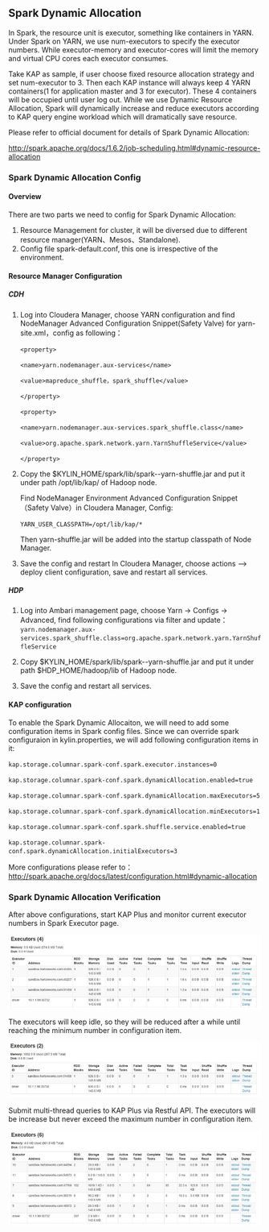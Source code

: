 ## Spark Dynamic Allocation

In Spark, the resource unit is executor, something like containers in YARN. Under Spark on YARN, we use num-executors to specify the executor numbers. While executor-memory and executor-cores will limit the memory and virtual CPU cores each executor consumes.

Take KAP as sample, if user choose fixed resource allocation strategy and set num-executor to 3. Then each KAP instance will always keep 4 YARN containers(1 for application master and 3 for executor). These 4 containers will be occupied until user log out. While we use Dynamic Resource Allocation, Spark will dynamically increase and reduce executors according to KAP query engine workload which will dramatically save resource.

Please refer to official document for details of Spark Dynamic Allocation:

http://spark.apache.org/docs/1.6.2/job-scheduling.html#dynamic-resource-allocation

### Spark Dynamic Allocation Config

#### Overview
There are two parts we need to config for Spark Dynamic Allocation:
1.  Resource Management for cluster, it will be diversed due to different resource manager(YARN、Mesos、Standalone).
2.  Config file spark-default.conf, this one is irrespective of the environment.

#### Resource Manager Configuration
##### CDH

1. Log into Cloudera Manager, choose YARN configuration and find NodeManager Advanced Configuration Snippet(Safety Valve) for yarn-site.xml，config as following：

	`<property>`

	`<name>yarn.nodemanager.aux-services</name>`

	`<value>mapreduce_shuffle，spark_shuffle</value>`

	`</property>`

	`<property>`

	`<name>yarn.nodemanager.aux-services.spark_shuffle.class</name>`

	`<value>org.apache.spark.network.yarn.YarnShuffleService</value>`

	`</property>`

2. Copy the $KYLIN_HOME/spark/lib/spark-<version>-yarn-shuffle.jar and put it under path /opt/lib/kap/ of Hadoop node.

   Find NodeManager Environment Advanced Configuration Snippet （Safety Valve）in Cloudera Manager, Config:
   
	`YARN_USER_CLASSPATH=/opt/lib/kap/*`
	
	Then yarn-shuffle.jar will be added into the startup classpath of Node Manager.

3. Save the config and restart
	In Cloudera Manager, choose actions --> deploy client configuration, save and restart all services.

##### HDP
1. Log into Ambari management page, choose Yarn -> Configs -> Advanced, find following configurations via filter and update：
`yarn.nodemanager.aux-services.spark_shuffle.class=org.apache.spark.network.yarn.YarnShuffleService`

2. Copy $KYLIN_HOME/spark/lib/spark-<version>-yarn-shuffle.jar and put it under path $HDP_HOME/hadoop/lib of Hadoop node.

3. Save the config and restart all services.


#### KAP configuration
To enable the Spark Dynamic Allocaiton, we will need to add some configuration items in Spark config files. Since we can override spark configuraion in kylin.properties, we will add following configuration items in it:

`kap.storage.columnar.spark-conf.spark.executor.instances=0`

`kap.storage.columnar.spark-conf.spark.dynamicAllocation.enabled=true`

`kap.storage.columnar.spark-conf.spark.dynamicAllocation.maxExecutors=5`

`kap.storage.columnar.spark-conf.spark.dynamicAllocation.minExecutors=1`

`kap.storage.columnar.spark-conf.spark.shuffle.service.enabled=true`

`kap.storage.columnar.spark-conf.spark.dynamicAllocation.initialExecutors=3`

More configurations please refer to：
http://spark.apache.org/docs/latest/configuration.html#dynamic-allocation

### Spark Dynamic Allocation Verification
After above configurations, start KAP Plus and monitor current executor numbers in Spark Executor page.

![](images/spark_executor_original.jpg)

The executors will keep idle, so they will be reduced after a while until reaching the minimum number in configuration item.

![](images/spark_executor_min.jpg)

Submit multi-thread queries to KAP Plus via Restful API. The executors will be increase but never exceed the maximum number in configuration item. 

![](images/spark_executor_max.jpg)

